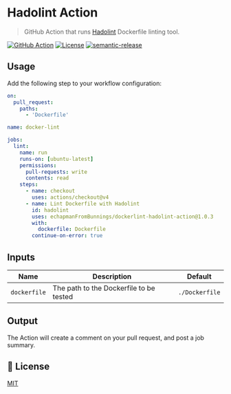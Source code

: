 # Hadolint Action

> GitHub Action that runs [Hadolint](https://github.com/hadolint/hadolint) Dockerfile linting tool.

[![GitHub Action](https://img.shields.io/badge/GitHub-Action-blue?style=for-the-badge)](https://github.com/features/actions)
[![License](https://img.shields.io/badge/License-MIT-yellow.svg?style=for-the-badge)](LICENSE)
[![semantic-release](https://img.shields.io/badge/%20%20%F0%9F%93%A6%F0%9F%9A%80-semantic--release-e10079.svg?style=for-the-badge)](https://github.com/semantic-release/semantic-release?style=for-the-badge)



## Usage

Add the following step to your workflow configuration:

```yml
on:
  pull_request:
    paths:
      - 'Dockerfile'

name: docker-lint

jobs:
  lint:
    name: run
    runs-on: [ubuntu-latest]
    permissions:
      pull-requests: write
      contents: read
    steps:
      - name: checkout
        uses: actions/checkout@v4
      - name: Lint Dockerfile with Hadolint
        id: hadolint
        uses: echapmanFromBunnings/dockerlint-hadolint-action@1.0.3
        with:
          dockerfile: Dockerfile
        continue-on-error: true
```

## Inputs

| Name                 | Description                                                                                                                             | Default            |
|----------------------|-----------------------------------------------------------------------------------------------------------------------------------------|--------------------|
| `dockerfile`         | The path to the Dockerfile to be tested                                                                                                 | `./Dockerfile`     |


## Output

The Action will create a comment on your pull request, and post a job summary.


## 📝 License

[MIT](LICENSE)
